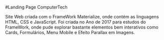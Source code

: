 #Landing Page ComputerTech

Site Web criada com o FrameWork Materialize, onde contém as linguagens HTML, CSS e JavaScript. Foi criada no Ano de 2017 para estudos do FrameWork, onde pude explorar bastante elementos bem interativos como Cards, Formulários, Menu Mobile e Efeito Parallax em Imagens. 

